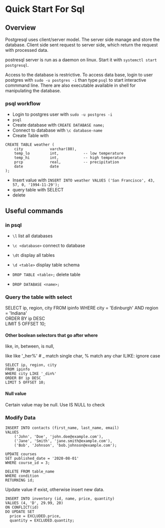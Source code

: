 # Quick Start For Sql

## Overview

Postgresql uses client/server model. The server side manage and store the database. Client side sent request to server side, which return the request with processed data.

postresql server is run as a daemon on linux. Start it with `systemctl start postgresql`.

Access to the database is restrictive. 
To access data base, login to user postgres with `sudo -u postgres -i` than type `psql` to start interactive commmand line. 
There are also executable available in shell for manipulating the database.

### psql workflow

- Login to postgres user with `sudo -u postgres -i`
- `psql`
- Create database with `CREATE DATABASE name;`
- Connect to database with `\c database-name`
- Create Table with 
```
CREATE TABLE weather (
    city            varchar(80),
    temp_lo         int,           -- low temperature
    temp_hi         int,           -- high temperature
    prcp            real,          -- precipitation
    date            date
);
```
- Insert value with `INSERT INTO weather VALUES ('San Francisco', 43, 57, 0, '1994-11-29');`
- query table with SELECT
- delete 

## Useful commands

### in psql
- `\l` list all databases
- `\c <database>` connect to database
- `\dt` display all tables
- `\d <table>` display table schema

- `DROP TABLE <table>;` delete table
- `DROP DATABASE <name>;`

### Query the table with select

SELECT ip, region, city 
FROM ipinfo WHERE city = 'Edinburgh' AND region = 'Indiana'   
ORDER BY ip DESC    
LIMIT 5 OFFSET 10;

#### Other boolean selectors that go after where

like, in, between, is null,

like <patter>
like '_her%' # _ match single char, % match any char
ILIKE: ignore case

```
SELECT ip, region, city 
FROM ipinfo 
WHERE city LIKE '_din%'
ORDER BY ip DESC
LIMIT 5 OFFSET 10;
```

#### Null value

Certain value may be null. Use IS NULL to check

### Modify Data

```
INSERT INTO contacts (first_name, last_name, email) 
VALUES
    ('John', 'Doe', 'john.doe@example.com'),
    ('Jane', 'Smith', 'jane.smith@example.com'),
    ('Bob', 'Johnson', 'bob.johnson@example.com');
```

```
UPDATE courses
SET published_date = '2020-08-01' 
WHERE course_id = 3;
```

```
DELETE FROM table_name
WHERE condition
RETURNING id;
```

Update value if exist, otherwise insert new data.
```
INSERT INTO inventory (id, name, price, quantity)
VALUES (4, 'D', 29.99, 20)
ON CONFLICT(id) 
DO UPDATE SET
  price = EXCLUDED.price,
  quantity = EXCLUDED.quantity;
```
